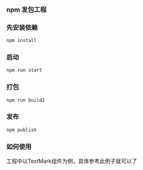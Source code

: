 ### npm 发包工程

### 先安装依赖
```sh
npm install
```

### 启动
```sh
npm run start
```

### 打包
```sh
npm run build2
```

### 发布
```sh
npm publish
```

### 如何使用
工程中以TextMark组件为例，具体参考此例子就可以了
